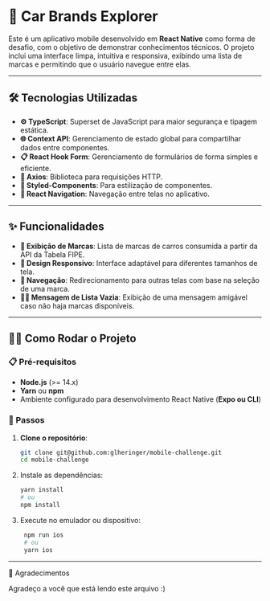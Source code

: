 # 🚗 Car Brands Explorer

Este é um aplicativo mobile desenvolvido em **React Native** como forma de desafio, com o objetivo de demonstrar conhecimentos técnicos. O projeto inclui uma interface limpa, intuitiva e responsiva, exibindo uma lista de marcas e permitindo que o usuário navegue entre elas.

---

## 🛠 Tecnologias Utilizadas

- **⚙️ TypeScript**: Superset de JavaScript para maior segurança e tipagem estática.
- **🌐 Context API**: Gerenciamento de estado global para compartilhar dados entre componentes.
- **📋 React Hook Form**: Gerenciamento de formulários de forma simples e eficiente.
- **🔗 Axios**: Biblioteca para requisições HTTP.
- **🎨 Styled-Components**: Para estilização de componentes.
- **🚦 React Navigation**: Navegação entre telas no aplicativo.

---

## ✨ Funcionalidades

- **📜 Exibição de Marcas**: Lista de marcas de carros consumida a partir da API da Tabela FIPE.
- **📱 Design Responsivo**: Interface adaptável para diferentes tamanhos de tela.
- **🧭 Navegação**: Redirecionamento para outras telas com base na seleção de uma marca.
- **🙅‍♂️ Mensagem de Lista Vazia**: Exibição de uma mensagem amigável caso não haja marcas disponíveis.

---

## 🏃‍♂️ Como Rodar o Projeto

### 📋 Pré-requisitos

- **Node.js** (>= 14.x)
- **Yarn** ou **npm**
- Ambiente configurado para desenvolvimento React Native (**Expo ou CLI**)

### 🚀 Passos

1. **Clone o repositório**:
   ```bash
   git clone git@github.com:glheringer/mobile-challenge.git
   cd mobile-challenge

2. Instale as dependências:
    ```bash
    yarn install
    # ou
    npm install

3. Execute no emulador ou dispositivo:
   ```bash
    npm run ios
    # ou
    yarn ios

---
🙏 Agradecimentos

Agradeço a você que está lendo este arquivo :)
